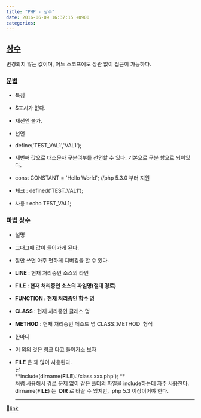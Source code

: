 ```yaml
---
title: "PHP - 상수"
date: 2016-06-09 16:37:15 +0900
categories: 
---
```

  

[상수](http://php.net/manual/kr/language.constants.php "상수")
----------------------------------------------------------

변경되지 않는 값이며, 어느 스코프에도 상관 없이 접근이 가능하다.

### [문법](http://php.net/manual/kr/language.constants.syntax.php "문법")

- 특징
- $표시가 없다.
- 재선언 불가.

- 선언 
- define('TEST_VAL1','VAL1');
- 세번째 값으로 대소문자 구분여부를 선언할 수 있다. 기본으로 구분 함으로 되어있다.

- const CONSTANT = 'Hello World'; //php 5.3.0 부터 지원

- 체크 : defined('TEST_VAL1');
- 사용 : echo TEST_VAL1;

### [마법 상수](http://php.net/manual/kr/language.constants.predefined.php "마법 상수")

- 설명
- 그때그때 값이 들어가게 된다.
- 잘만 쓰면 아주 편하게 디버깅을 할 수 있다.

- __LINE__ : 현재 처리중인 소스의 라인
- **__FILE__ : 현재 처리중인 소스의 파일명(절대 경로)**
- **__FUNCTION__ : 현재 처리중인 함수 명**
- __CLASS__ : 현재 처리중인 클래스 명
- __METHOD__ : 현재 처리중인 메소드 명 CLASS::METHOD  형식
- 한마디
- 이 외의 것은 링크 타고 들어가소 보자
- __FILE__ 은 꽤 많이 사용된다.  
난   
**include(dirname(__FILE__).'/class.xxx.php'); **  
처럼 사용해서 경로 문제 없이 같은 폴더의 파일을 include하는데 자주 사용한다.  
dirname(__FILE__) 는  __DIR__ 로 바꿀 수 있지만,  php 5.3 이상이어야 한다.




  ***
[🔗link](http://www.mins01.com/mh/tech/read/1003)
